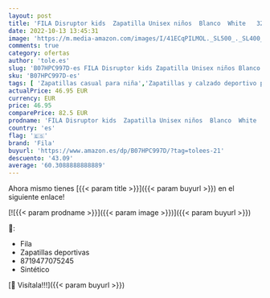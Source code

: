 ```yaml
---
layout: post
title: 'FILA Disruptor kids  Zapatilla Unisex niños  Blanco  White   32 EU'
date: 2022-10-13 13:45:31
image: 'https://m.media-amazon.com/images/I/41ECqPILMOL._SL500_._SL400_.jpg'
comments: true
category: ofertas
author: 'tole.es'
slug: 'B07HPC997D-es FILA Disruptor kids Zapatilla Unisex niños Blanco White 32 EU'
sku: 'B07HPC997D-es'
tags: [ 'Zapatillas casual para niña','Zapatillas y calzado deportivo para niña','Zapatos','Zapatos de niña','Zapatos y complementos','fila','zapatilla','🇪🇸', ]
actualPrice: 46.95 EUR
currency: EUR
price: 46.95
comparePrice: 82.5 EUR
prodname: 'FILA Disruptor kids  Zapatilla Unisex niños  Blanco  White   32 EU'
country: 'es'
flag: '🇪🇸'
brand: 'Fila'
buyurl: 'https://www.amazon.es/dp/B07HPC997D/?tag=tolees-21'
descuento: '43.09'
average: '60.3088888888889'
---
```


Ahora mismo tienes [{{< param title >}}]({{< param buyurl >}}) en el siguiente enlace!

[![{{< param prodname >}}]({{< param image >}})]({{< param buyurl >}})

🔎:

- Fila
- Zapatillas deportivas
- 8719477075245
- Sintético

[🛒 Visítala!!!]({{< param buyurl >}})
